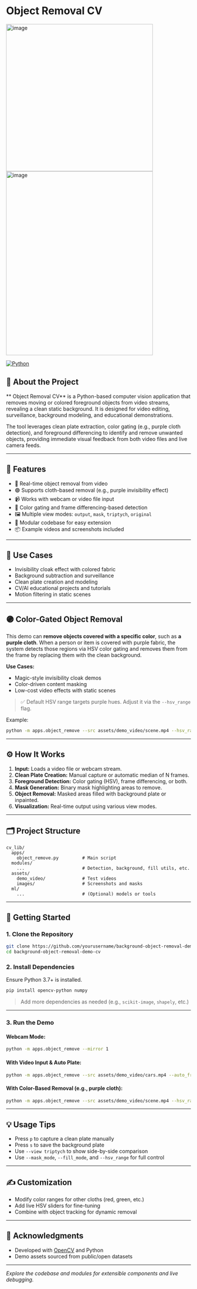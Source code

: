 # Object Removal CV

<img width="400" height="400" alt="image" src="https://github.com/user-attachments/assets/4c0cdc73-b1a1-4d29-a6af-b56f170eedef" />
<img width="400" height="500" alt="image" src="https://github.com/user-attachments/assets/6ab7cfaa-902c-4889-a2fe-ad36ee5deeac" />

[![Python](https://img.shields.io/badge/python-3.7%2B-blue.svg)](https://www.python.org/)

## 🧼 About the Project

** Object Removal CV** is a Python-based computer vision application that removes moving or colored foreground objects from video streams, revealing a clean static background. It is designed for video editing, surveillance, background modeling, and educational demonstrations.

The tool leverages clean plate extraction, color gating (e.g., purple cloth detection), and foreground differencing to identify and remove unwanted objects, providing immediate visual feedback from both video files and live camera feeds.

---

## 🎯 Features

- 🧹 Real-time object removal from video
- 🟣 Supports cloth-based removal (e.g., purple invisibility effect)
- 📹 Works with webcam or video file input
- 🎨 Color gating and frame differencing-based detection
- 🖼️ Multiple view modes: `output`, `mask`, `triptych`, `original`
- 🧩 Modular codebase for easy extension
- 📦 Example videos and screenshots included

---

## 🧠 Use Cases

- Invisibility cloak effect with colored fabric
- Background subtraction and surveillance
- Clean plate creation and modeling
- CV/AI educational projects and tutorials
- Motion filtering in static scenes

---

## 🟣 Color-Gated Object Removal

This demo can **remove objects covered with a specific color**, such as **a purple cloth**. When a person or item is covered with purple fabric, the system detects those regions via HSV color gating and removes them from the frame by replacing them with the clean background.

**Use Cases:**
- Magic-style invisibility cloak demos  
- Color-driven content masking  
- Low-cost video effects with static scenes  

> ✅ Default HSV range targets purple hues. Adjust it via the `--hsv_range` flag.

Example:

```bash
python -m apps.object_remove --src assets/demo_video/scene.mp4 --hsv_range purple 120 40 40 160 255 255 --mirror 0
````

---

## ⚙️ How It Works

1. **Input:** Loads a video file or webcam stream.
2. **Clean Plate Creation:** Manual capture or automatic median of N frames.
3. **Foreground Detection:** Color gating (HSV), frame differencing, or both.
4. **Mask Generation:** Binary mask highlighting areas to remove.
5. **Object Removal:** Masked areas filled with background plate or inpainted.
6. **Visualization:** Real-time output using various view modes.

---

## 🗂️ Project Structure

```
cv_lib/
  apps/
    object_remove.py         # Main script
  modules/
    ...                      # Detection, background, fill utils, etc.
  assets/
    demo_video/              # Test videos
    images/                  # Screenshots and masks
  ml/
    ...                      # (Optional) models or tools
```

---

## 🚀 Getting Started

### 1. Clone the Repository

```bash
git clone https://github.com/yourusername/background-object-removal-demo-cv.git
cd background-object-removal-demo-cv
```

### 2. Install Dependencies

Ensure Python 3.7+ is installed.

```bash
pip install opencv-python numpy
```

> Add more dependencies as needed (e.g., `scikit-image`, `shapely`, etc.)

---

### 3. Run the Demo

#### Webcam Mode:

```bash
python -m apps.object_remove --mirror 1
```

#### With Video Input & Auto Plate:

```bash
python -m apps.object_remove --src assets/demo_video/cars.mp4 --auto_frames 30 --mirror 0
```

#### With Color-Based Removal (e.g., purple cloth):

```bash
python -m apps.object_remove --src assets/demo_video/scene.mp4 --hsv_range purple 120 40 40 160 255 255 --mirror 0
```

---

## 💡 Usage Tips

* Press `p` to capture a clean plate manually
* Press `s` to save the background plate
* Use `--view triptych` to show side-by-side comparison
* Use `--mask_mode`, `--fill_mode`, and `--hsv_range` for full control

---

## ✍️ Customization

* Modify color ranges for other cloths (red, green, etc.)
* Add live HSV sliders for fine-tuning
* Combine with object tracking for dynamic removal

---

## 🙏 Acknowledgments

* Developed with [OpenCV](https://opencv.org/) and Python
* Demo assets sourced from public/open datasets

---

*Explore the codebase and modules for extensible components and live debugging.*
